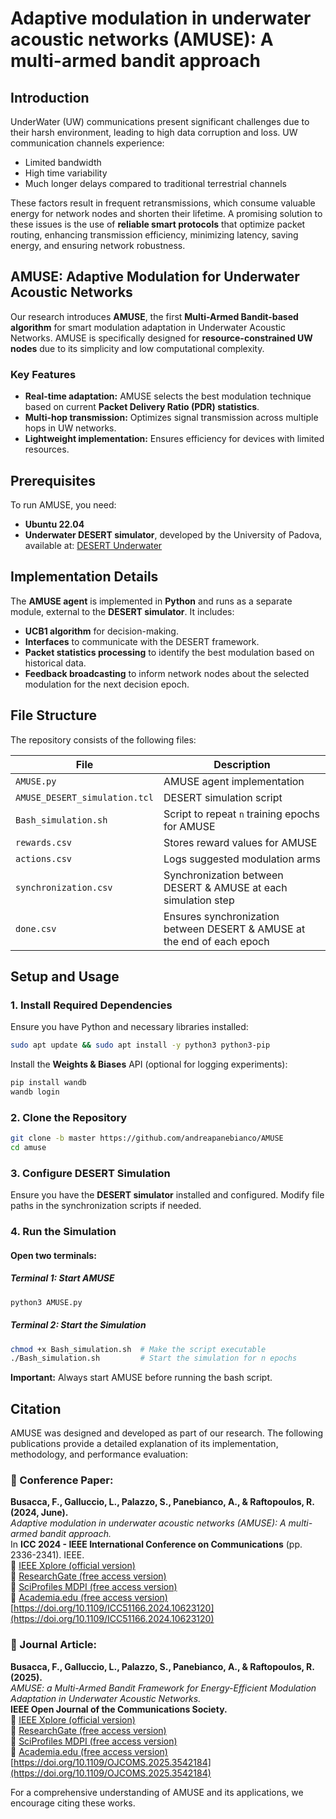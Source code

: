 # Adaptive modulation in underwater acoustic networks (AMUSE): A multi-armed bandit approach

## Introduction
UnderWater (UW) communications present significant challenges due to their harsh environment, leading to high data corruption and loss. UW communication channels experience:
- Limited bandwidth
- High time variability
- Much longer delays compared to traditional terrestrial channels

These factors result in frequent retransmissions, which consume valuable energy for network nodes and shorten their lifetime. A promising solution to these issues is the use of **reliable smart protocols** that optimize packet routing, enhancing transmission efficiency, minimizing latency, saving energy, and ensuring network robustness.

## AMUSE: Adaptive Modulation for Underwater Acoustic Networks
Our research introduces **AMUSE**, the first **Multi-Armed Bandit-based algorithm** for smart modulation adaptation in Underwater Acoustic Networks. AMUSE is specifically designed for **resource-constrained UW nodes** due to its simplicity and low computational complexity.

### Key Features
- **Real-time adaptation:** AMUSE selects the best modulation technique based on current **Packet Delivery Ratio (PDR) statistics**.
- **Multi-hop transmission:** Optimizes signal transmission across multiple hops in UW networks.
- **Lightweight implementation:** Ensures efficiency for devices with limited resources.

## Prerequisites
To run AMUSE, you need:
- **Ubuntu 22.04**
- **Underwater DESERT simulator**, developed by the University of Padova, available at: [DESERT Underwater](https://desert-underwater.dei.unipd.it/)

## Implementation Details
The **AMUSE agent** is implemented in **Python** and runs as a separate module, external to the **DESERT simulator**. It includes:
- **UCB1 algorithm** for decision-making.
- **Interfaces** to communicate with the DESERT framework.
- **Packet statistics processing** to identify the best modulation based on historical data.
- **Feedback broadcasting** to inform network nodes about the selected modulation for the next decision epoch.

## File Structure
The repository consists of the following files:

| File                          | Description |
|--------------------------------|-------------|
| `AMUSE.py`                     | AMUSE agent implementation |
| `AMUSE_DESERT_simulation.tcl`  | DESERT simulation script |
| `Bash_simulation.sh`           | Script to repeat `n` training epochs for AMUSE |
| `rewards.csv`                  | Stores reward values for AMUSE |
| `actions.csv`                  | Logs suggested modulation arms |
| `synchronization.csv`          | Synchronization between DESERT & AMUSE at each simulation step |
| `done.csv`                     | Ensures synchronization between DESERT & AMUSE at the end of each epoch |

## Setup and Usage
### 1. Install Required Dependencies
Ensure you have Python and necessary libraries installed:
```bash
sudo apt update && sudo apt install -y python3 python3-pip
```

Install the **Weights & Biases** API (optional for logging experiments):
```bash
pip install wandb
wandb login
```

### 2. Clone the Repository
```bash
git clone -b master https://github.com/andreapanebianco/AMUSE
cd amuse
```

### 3. Configure DESERT Simulation
Ensure you have the **DESERT simulator** installed and configured. Modify file paths in the synchronization scripts if needed.

### 4. Run the Simulation
#### Open two terminals:
##### **Terminal 1: Start AMUSE**
```bash
python3 AMUSE.py
```
##### **Terminal 2: Start the Simulation**
```bash
chmod +x Bash_simulation.sh  # Make the script executable
./Bash_simulation.sh         # Start the simulation for n epochs
```
**Important:** Always start AMUSE before running the bash script.

## Citation
AMUSE was designed and developed as part of our research. The following publications provide a detailed explanation of its implementation, methodology, and performance evaluation:

### 📌 Conference Paper:
**Busacca, F., Galluccio, L., Palazzo, S., Panebianco, A., & Raftopoulos, R. (2024, June).**  
*Adaptive modulation in underwater acoustic networks (AMUSE): A multi-armed bandit approach.*  
In **ICC 2024 - IEEE International Conference on Communications** (pp. 2336-2341). IEEE.  
🔗 [IEEE Xplore (official version)](https://doi.org/10.1109/ICC51166.2024.10623120)  
🔗 [ResearchGate (free access version)](https://www.researchgate.net/publication/383535044_Adaptive_Modulation_in_Underwater_Acoustic_Networks_AMUSE_A_Multi-Armed_Bandit_Approach)  
🔗 [SciProfiles MDPI (free access version)](https://sciprofiles.com/publication/view/fff4f08a8abe180e0ba924dacb90c3bb)  
🔗 [Academia.edu (free access version)](https://www.academia.edu/126647080/Adaptive_Modulation_in_Underwater_Acoustic_Networks_AMUSE_A_Multi_Armed_Bandit_Approach)[https://doi.org/10.1109/ICC51166.2024.10623120](https://doi.org/10.1109/ICC51166.2024.10623120)  

### 📌 Journal Article:
**Busacca, F., Galluccio, L., Palazzo, S., Panebianco, A., & Raftopoulos, R. (2025).**  
*AMUSE: a Multi-Armed Bandit Framework for Energy-Efficient Modulation Adaptation in Underwater Acoustic Networks.*  
**IEEE Open Journal of the Communications Society.**  
🔗 [IEEE Xplore (official version)](https://doi.org/10.1109/OJCOMS.2025.3542184)  
🔗 [ResearchGate (free access version)](https://www.researchgate.net/publication/389014858_AMUSE_a_Multi-Armed_Bandit_Framework_for_Energy-Efficient_Modulation_Adaptation_in_Underwater_Acoustic_Networks)  
🔗 [SciProfiles MDPI (free access version)](https://sciprofiles.com/publication/view/19faf02da1aeec20482f3103bf335f29)  
🔗 [Academia.edu (free access version)](https://www.academia.edu/127714786/AMUSE_a_Multi_Armed_Bandit_framework_for_energy_efficient_Modulation_Adaptation_in_Underwater_Acoustic_Networks)[https://doi.org/10.1109/OJCOMS.2025.3542184](https://doi.org/10.1109/OJCOMS.2025.3542184)  

For a comprehensive understanding of AMUSE and its applications, we encourage citing these works.
